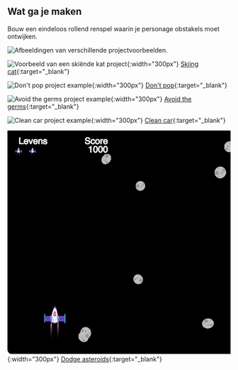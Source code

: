 ## Wat ga je maken

Bouw een eindeloos rollend renspel waarin je personage obstakels moet ontwijken.

![Afbeeldingen van verschillende projectvoorbeelden.](images/showcase_projects.png)

![Voorbeeld van een skiënde kat project](images/example2.png){:width="300px"}
[Skiing cat](https://editor.raspberrypi.org/en/projects/skiing-cat-example){:target="_blank"}

![Don't pop project example](images/example4.png){:width="300px"}
[Don't pop](https://editor.raspberrypi.org/en/projects/dont-pop-example){:target="_blank"}

![Avoid the germs project example](images/example3.png){:width="300px"}
[Avoid the germs](https://editor.raspberrypi.org/en/projects/avoid-germs-example){:target="_blank"}

![Clean car project example](images/example5.png){:width="300px"}
[Clean car](https://editor.raspberrypi.org/en/projects/clean-car-example){:target="_blank"}

![Dodge asteroids project example](images/example1.png){:width="300px"}
[Dodge asteroids](https://editor.raspberrypi.org/en/projects/dodge-asteroids-example){:target="_blank"}

